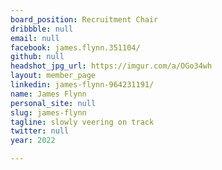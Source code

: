 ```yaml
---
board_position: Recruitment Chair
dribbble: null
email: null
facebook: james.flynn.351104/
github: null
headshot_jpg_url: https://imgur.com/a/OGo34wh
layout: member_page
linkedin: james-flynn-964231191/
name: James Flynn
personal_site: null
slug: james-flynn
tagline: slowly veering on track
twitter: null
year: 2022

---
```

